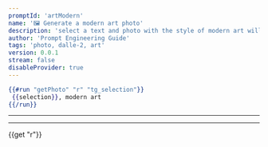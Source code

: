 ```yaml
---
promptId: 'artModern'
name: '🖼️ Generate a modern art photo'
description: 'select a text and photo with the style of modern art will be generated using Dalle-2'
author: 'Prompt Engineering Guide'
tags: 'photo, dalle-2, art'
version: 0.0.1
stream: false
disableProvider: true
---
```

```handlebars
{{#run "getPhoto" "r" "tg_selection"}}
 {{selection}}, modern art
{{/run}}
```
***
***
{{get "r"}}